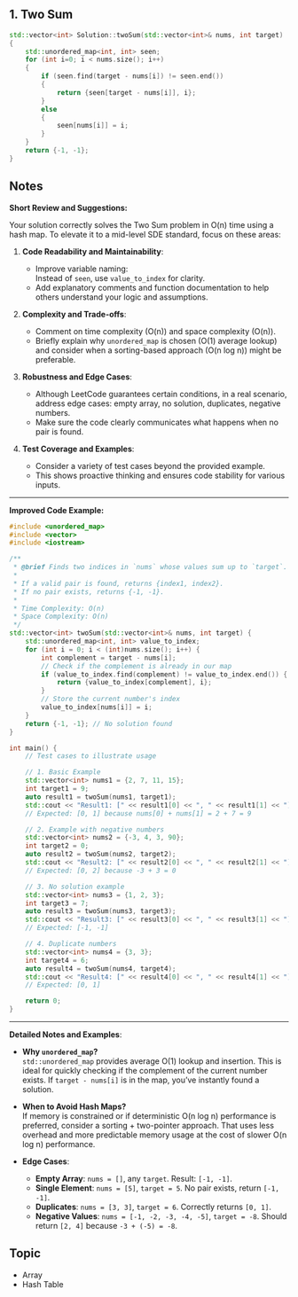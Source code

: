 ## 1. Two Sum

```cpp
std::vector<int> Solution::twoSum(std::vector<int>& nums, int target)
{
    std::unordered_map<int, int> seen;
    for (int i=0; i < nums.size(); i++)
    {
        if (seen.find(target - nums[i]) != seen.end())
        {
            return {seen[target - nums[i]], i};
        }
        else
        {
            seen[nums[i]] = i;
        }
    }
    return {-1, -1};
}
```

## Notes

**Short Review and Suggestions:**

Your solution correctly solves the Two Sum problem in O(n) time using a hash map. To elevate it to a mid-level SDE standard, focus on these areas:

1. **Code Readability and Maintainability**:  
   - Improve variable naming:  
     Instead of `seen`, use `value_to_index` for clarity.  
   - Add explanatory comments and function documentation to help others understand your logic and assumptions.

2. **Complexity and Trade-offs**:  
   - Comment on time complexity (O(n)) and space complexity (O(n)).  
   - Briefly explain why `unordered_map` is chosen (O(1) average lookup) and consider when a sorting-based approach (O(n log n)) might be preferable.

3. **Robustness and Edge Cases**:  
   - Although LeetCode guarantees certain conditions, in a real scenario, address edge cases: empty array, no solution, duplicates, negative numbers.
   - Make sure the code clearly communicates what happens when no pair is found.

4. **Test Coverage and Examples**:  
   - Consider a variety of test cases beyond the provided example.  
   - This shows proactive thinking and ensures code stability for various inputs.

---

**Improved Code Example:**

```cpp
#include <unordered_map>
#include <vector>
#include <iostream>

/**
 * @brief Finds two indices in `nums` whose values sum up to `target`.
 * 
 * If a valid pair is found, returns {index1, index2}.
 * If no pair exists, returns {-1, -1}.
 * 
 * Time Complexity: O(n)
 * Space Complexity: O(n)
 */
std::vector<int> twoSum(std::vector<int>& nums, int target) {
    std::unordered_map<int, int> value_to_index; 
    for (int i = 0; i < (int)nums.size(); i++) {
        int complement = target - nums[i];
        // Check if the complement is already in our map
        if (value_to_index.find(complement) != value_to_index.end()) {
            return {value_to_index[complement], i};
        }
        // Store the current number's index
        value_to_index[nums[i]] = i;
    }
    return {-1, -1}; // No solution found
}

int main() {
    // Test cases to illustrate usage

    // 1. Basic Example
    std::vector<int> nums1 = {2, 7, 11, 15};
    int target1 = 9;
    auto result1 = twoSum(nums1, target1);
    std::cout << "Result1: [" << result1[0] << ", " << result1[1] << "]\n"; 
    // Expected: [0, 1] because nums[0] + nums[1] = 2 + 7 = 9

    // 2. Example with negative numbers
    std::vector<int> nums2 = {-3, 4, 3, 90};
    int target2 = 0;
    auto result2 = twoSum(nums2, target2);
    std::cout << "Result2: [" << result2[0] << ", " << result2[1] << "]\n"; 
    // Expected: [0, 2] because -3 + 3 = 0

    // 3. No solution example
    std::vector<int> nums3 = {1, 2, 3};
    int target3 = 7;
    auto result3 = twoSum(nums3, target3);
    std::cout << "Result3: [" << result3[0] << ", " << result3[1] << "]\n"; 
    // Expected: [-1, -1]

    // 4. Duplicate numbers
    std::vector<int> nums4 = {3, 3};
    int target4 = 6;
    auto result4 = twoSum(nums4, target4);
    std::cout << "Result4: [" << result4[0] << ", " << result4[1] << "]\n";
    // Expected: [0, 1]

    return 0;
}
```

---

**Detailed Notes and Examples**:

- **Why `unordered_map`?**  
  `std::unordered_map` provides average O(1) lookup and insertion. This is ideal for quickly checking if the complement of the current number exists. If `target - nums[i]` is in the map, you’ve instantly found a solution.

- **When to Avoid Hash Maps?**  
  If memory is constrained or if deterministic O(n log n) performance is preferred, consider a sorting + two-pointer approach. That uses less overhead and more predictable memory usage at the cost of slower O(n log n) performance.

- **Edge Cases**:
  - **Empty Array**: `nums = []`, any `target`. Result: `[-1, -1]`.
  - **Single Element**: `nums = [5]`, `target = 5`. No pair exists, return `[-1, -1]`.
  - **Duplicates**: `nums = [3, 3]`, `target = 6`. Correctly returns `[0, 1]`.
  - **Negative Values**: `nums = [-1, -2, -3, -4, -5]`, `target = -8`. Should return `[2, 4]` because `-3 + (-5) = -8`.


## Topic
- Array
- Hash Table
